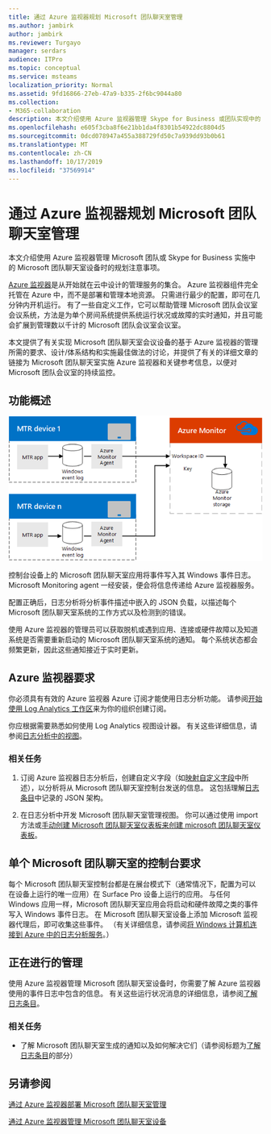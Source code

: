 ```yaml
---
title: 通过 Azure 监视器规划 Microsoft 团队聊天室管理
ms.author: jambirk
author: jambirk
ms.reviewer: Turgayo
manager: serdars
audience: ITPro
ms.topic: conceptual
ms.service: msteams
localization_priority: Normal
ms.assetid: 9fd16866-27eb-47a9-b335-2f6bc9044a80
ms.collection:
- M365-collaboration
description: 本文介绍使用 Azure 监视器管理 Skype for Business 或团队实现中的 Microsoft 团队聊天室设备时的规划注意事项。
ms.openlocfilehash: e605f3cba8f6e21bb1da4f8301b54922dc8804d5
ms.sourcegitcommit: 0dcd078947a455a388729fd50c7a939dd93b0b61
ms.translationtype: MT
ms.contentlocale: zh-CN
ms.lasthandoff: 10/17/2019
ms.locfileid: "37569914"
---
```

# <a name="plan-microsoft-teams-rooms-management-with-azure-monitor"></a>通过 Azure 监视器规划 Microsoft 团队聊天室管理
 
 本文介绍使用 Azure 监视器管理 Microsoft 团队或 Skype for Business 实施中的 Microsoft 团队聊天室设备时的规划注意事项。
  
[Azure 监视器](https://docs.microsoft.com/azure/azure-monitor/overview)是从开始就在云中设计的管理服务的集合。 Azure 监视器组件完全托管在 Azure 中，而不是部署和管理本地资源。 只需进行最少的配置，即可在几分钟内开机运行。 有了一些自定义工作，它可以帮助管理 Microsoft 团队会议室会议系统，方法是为单个房间系统提供系统运行状况或故障的实时通知，并且可能会扩展到管理数以千计的 Microsoft 团队会议室会议室。
  
本文提供了有关实现 Microsoft 团队聊天室会议设备的基于 Azure 监视器的管理所需的要求、设计/体系结构和实施最佳做法的讨论，并提供了有关的详细文章的链接为 Microsoft 团队聊天室实施 Azure 监视器和关键参考信息，以便对 Microsoft 团队会议室的持续监控。 
  
## <a name="functional-overview"></a>功能概述

![使用 Azure 监视器的 Microsoft 团队聊天室管理图](../media/3f2ae1b8-61ea-4cd6-afb4-4bd75ccc746a.png)
  
控制台设备上的 Microsoft 团队聊天室应用将事件写入其 Windows 事件日志。 Microsoft Monitoring agent 一经安装，便会将信息传递给 Azure 监视器服务。 
  
配置正确后，日志分析将分析事件描述中嵌入的 JSON 负载，以描述每个 Microsoft 团队聊天室系统的工作方式以及检测到的错误。 
  
使用 Azure 监视器的管理员可以获取脱机或遇到应用、连接或硬件故障以及知道系统是否需要重新启动的 Microsoft 团队聊天室系统的通知。 每个系统状态都会频繁更新，因此这些通知接近于实时更新。
  
## <a name="azure-monitor-requirements"></a>Azure 监视器要求

你必须具有有效的 Azure 监视器 Azure 订阅才能使用日志分析功能。 请参阅[开始使用 Log Analytics 工作区](https://docs.microsoft.com/azure/azure-monitor/learn/quick-create-workspace)来为你的组织创建订阅。
  
你应根据需要熟悉如何使用 Log Analytics 视图设计器。 有关这些详细信息，请参阅[日志分析中的视图](https://docs.microsoft.com/azure/azure-monitor/platform/view-designer)。
  
### <a name="related-tasks"></a>相关任务

1. 订阅 Azure 监视器日志分析后，创建自定义字段（如[映射自定义字段](azure-monitor-deploy.md#Custom_fields)中所述），以分析将从 Microsoft 团队聊天室控制台发送的信息。 这包括理解[日志条目](azure-monitor-manage.md#understand-the-log-entries)中记录的 JSON 架构。
    
2. 在日志分析中开发 Microsoft 团队聊天室管理视图。 你可以通过使用 import 方法或[手动创建 Microsoft 团队聊天室仪表板](azure-monitor-deploy.md#create-a-microsoft-teams-rooms-dashboard-manually)[来创建 microsoft 团队聊天室仪表板](azure-monitor-deploy.md#create-a-microsoft-teams-rooms-dashboard-by-using-the-import-method)。
    
## <a name="individual-microsoft-teams-rooms-console-requirements"></a>单个 Microsoft 团队聊天室的控制台要求

每个 Microsoft 团队聊天室控制台都是在展台模式下（通常情况下，配置为可以在设备上运行的唯一应用）在 Surface Pro 设备上运行的应用。 与任何 Windows 应用一样，Microsoft 团队聊天室应用会将启动和硬件故障之类的事件写入 Windows 事件日志。 在 Microsoft 团队聊天室设备上添加 Microsoft 监视器代理后，即可收集这些事件。 （有关详细信息，请参阅[将 Windows 计算机连接到 Azure 中的日志分析服务](https://docs.microsoft.com/azure/azure-monitor/platform/agent-windows)。）
  
## <a name="ongoing-management"></a>正在进行的管理

使用 Azure 监视器管理 Microsoft 团队聊天室设备时，你需要了解 Azure 监视器使用的事件日志中包含的信息。 有关这些运行状况消息的详细信息，请参阅[了解日志条目](azure-monitor-manage.md#understand-the-log-entries)。
  
### <a name="related-tasks"></a>相关任务

- 了解 Microsoft 团队聊天室生成的通知以及如何解决它们（请参阅标题为[了解日志条目](azure-monitor-manage.md#understand-the-log-entries)的部分）
    
## <a name="see-also"></a>另请参阅

[通过 Azure 监视器部署 Microsoft 团队聊天室管理](azure-monitor-deploy.md)
  
[通过 Azure 监视器管理 Microsoft 团队聊天室设备](azure-monitor-manage.md)